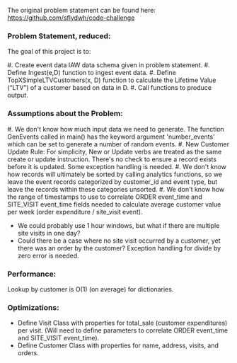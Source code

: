 The original problem statement can be found here: https://github.com/sflydwh/code-challenge


### Problem Statement, reduced:

The goal of this project is to:

#. Create event data IAW data schema given in problem statement. 
#. Define Ingest(e,D) function to ingest event data. 
#. Define TopXSimpleLTVCustomers(x, D) function to calculate the Lifetime Value (“LTV”) of a customer based on data in D.
#. Call functions to produce output.


### Assumptions about the Problem:

#. We don't know how much input data we need to generate. The function GenEvents called in main() has the keyword argument 'number_events' which can be set to generate a number of random events.
#. New Customer Update Rule: For simplicity, New or Update verbs are treated as the same create or update instruction. There's no check to ensure a record exists before it is updated. Some exception handling is needed.
#. We don't know how records will ultimately be sorted by calling analytics functions, so we leave the event records categorized by customer_id and event type, but leave the records within these categories unsorted.
#. We don't know how the range of timestamps to use to correlate ORDER event_time and SITE_VISIT event_time fields needed to calculate average customer value per week (order expenditure / site_visit event). 

  - We could probably use 1 hour windows, but what if there are multiple site visits in one day? 
  - Could there be a case where no site visit occurred by a customer, yet there was an order by the customer? Exception handling for divide by zero error is needed.


### Performance:

Lookup by customer is O(1) (on average) for dictionaries.


### Optimizations:

- Define Visit Class with properties for total_sale (customer expenditures) per visit. (Will need to define parameters to correlate ORDER event_time and SITE_VISIT event_time).
- Define Customer Class with properties for name, address, visits, and orders.